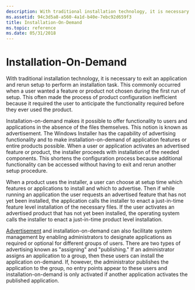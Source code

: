 ```yaml
---
description: With traditional installation technology, it is necessary to exit an application and rerun setup to perform an installation task.
ms.assetid: 94c3d5a8-a560-4a1d-b40e-7ebc92d659f3
title: Installation-On-Demand
ms.topic: reference
ms.date: 05/31/2018
---
```


# Installation-On-Demand

With traditional installation technology, it is necessary to exit an application and rerun setup to perform an installation task. This commonly occurred when a user wanted a feature or product not chosen during the first run of setup. This often made the process of product configuration inefficient because it required the user to anticipate the functionality required before they ever used the product.

Installation-on-demand makes it possible to offer functionality to users and applications in the absence of the files themselves. This notion is known as advertisement. The Windows Installer has the capability of advertising functionality and to make installation-on-demand of application features or entire products possible. When a user or application activates an advertised feature or product, the installer proceeds with installation of the needed components. This shortens the configuration process because additional functionality can be accessed without having to exit and rerun another setup procedure.

When a product uses the installer, a user can choose at setup time which features or applications to install and which to advertise. Then if while running an application the user requests an advertised feature that has not yet been installed, the application calls the installer to enact a just-in-time feature level installation of the necessary files. If the user activates an advertised product that has not yet been installed, the operating system calls the installer to enact a just-in-time product level installation.

[Advertisement](advertisement.md) and installation-on-demand can also facilitate system management by enabling administrators to designate applications as required or optional for different groups of users. There are two types of advertising known as "assigning" and "publishing." If an administrator assigns an application to a group, then these users can install the application on-demand. If, however, the administrator publishes the application to the group, no entry points appear to these users and installation-on-demand is only activated if another application activates the published application.

 

 



